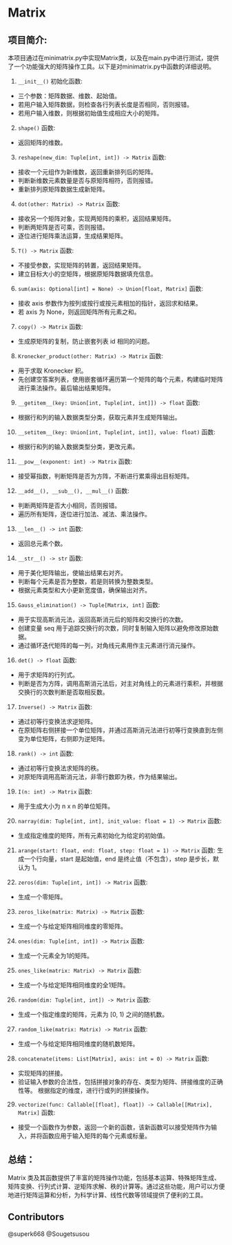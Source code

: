 # Matrix
## 项目简介:
本项目通过在minimatrix.py中实现Matrix类，以及在main.py中进行测试，提供了一个功能强大的矩阵操作工具。以下是对minimatrix.py中函数的详细说明。
1. `__init__()` 初始化函数:
- 三个参数：矩阵数据、维数、起始值。
- 若用户输入矩阵数据，则检查各行列表长度是否相同，否则报错。
- 若用户输入维数，则根据初始值生成相应大小的矩阵。

2. `shape()` 函数:
- 返回矩阵的维数。

3. `reshape(new_dim: Tuple[int, int]) -> Matrix` 函数:
- 接收一个元组作为新维数，返回重新排列后的矩阵。
- 判断新维数元素数量是否与原矩阵相符，否则报错。
- 重新排列原矩阵数据生成新矩阵。

4. `dot(other: Matrix) -> Matrix` 函数:
- 接收另一个矩阵对象，实现两矩阵的乘积，返回结果矩阵。
- 判断两矩阵是否可乘，否则报错。
- 逐位进行矩阵乘法运算，生成结果矩阵。

5. `T() -> Matrix` 函数:
- 不接受参数，实现矩阵的转置，返回结果矩阵。
- 建立目标大小的空矩阵，根据原矩阵数据填充信息。

6. `sum(axis: Optional[int] = None) -> Union[float, Matrix]` 函数:
- 接收 axis 参数作为按列或按行或按元素相加的指针，返回求和结果。
- 若 axis 为 None，则返回矩阵所有元素之和。

7. `copy() -> Matrix` 函数:
- 生成原矩阵的复制，防止嵌套列表 id 相同的问题。

8. `Kronecker_product(other: Matrix) -> Matrix` 函数:
- 用于求取 Kronecker 积。
- 先创建空答案列表，使用嵌套循环遍历第一个矩阵的每个元素，构建临时矩阵进行乘法操作。最后输出结果矩阵。

9. `__getitem__(key: Union[int, Tuple[int, int]]) -> float` 函数:
- 根据行和列的输入数据类型分类，获取元素并生成矩阵输出。

10. `__setitem__(key: Union[int, Tuple[int, int]], value: float)` 函数:
- 根据行和列的输入数据类型分类，更改元素。

11. `__pow__(exponent: int) -> Matrix` 函数:
- 接受幂指数，判断矩阵是否为方阵，不断进行累乘得出目标矩阵。

12. `__add__(), __sub__(), __mul__()` 函数:
- 判断两矩阵是否大小相同，否则报错。
- 遍历所有矩阵，逐位进行加法、减法、乘法操作。

13. `__len__() -> int` 函数:
- 返回总元素个数。

14. `__str__() -> str` 函数:
- 用于美化矩阵输出，使输出结果右对齐。
- 判断每个元素是否为整数，若是则转换为整数类型。
- 根据元素类型和大小更新宽度值，确保输出对齐。

15. `Gauss_elimination() -> Tuple[Matrix, int]` 函数:
- 用于实现高斯消元法，返回高斯消元后的矩阵和交换行的次数。
- 创建变量 seq 用于追踪交换行的次数，同时复制输入矩阵以避免修改原始数据。
- 通过循环迭代矩阵的每一列，对角线元素用作主元素进行消元操作。

16. `det() -> float` 函数:
- 用于求矩阵的行列式。
- 判断是否为方阵，调用高斯消元法后，对主对角线上的元素进行乘积，并根据交换行的次数判断是否取相反数。

17. `Inverse() -> Matrix` 函数:
- 通过初等行变换法求逆矩阵。
- 在原矩阵右侧拼接一个单位矩阵，并通过高斯消元法进行初等行变换直到左侧变为单位矩阵，右侧即为逆矩阵。

18. `rank() -> int` 函数:
- 通过初等行变换法求矩阵的秩。
- 对原矩阵调用高斯消元法，非零行数即为秩，作为结果输出。

19. `I(n: int) -> Matrix` 函数:
- 用于生成大小为 n x n 的单位矩阵。

20. `narray(dim: Tuple[int, int], init_value: float = 1) -> Matrix` 函数:
- 生成指定维度的矩阵，所有元素初始化为给定的初始值。

21. `arange(start: float, end: float, step: float = 1) -> Matrix` 函数:
生成一个行向量，start 是起始值，end 是终止值（不包含），step 是步长，默认为 1。

22. `zeros(dim: Tuple[int, int]) -> Matrix` 函数:
- 生成一个零矩阵。

23. `zeros_like(matrix: Matrix) -> Matrix` 函数:
- 生成一个与给定矩阵相同维度的零矩阵。

24. `ones(dim: Tuple[int, int]) -> Matrix` 函数:
- 生成一个元素全为1的矩阵。

25. `ones_like(matrix: Matrix) -> Matrix` 函数:
- 生成一个与给定矩阵相同维度的全1矩阵。

26. `random(dim: Tuple[int, int]) -> Matrix` 函数:
- 生成一个指定维度的矩阵，元素为 [0, 1) 之间的随机数。

27. `random_like(matrix: Matrix) -> Matrix` 函数:
- 生成一个与给定矩阵相同维度的随机数矩阵。

28. `concatenate(items: List[Matrix], axis: int = 0) -> Matrix` 函数:
- 实现矩阵的拼接。
- 验证输入参数的合法性，包括拼接对象的存在、类型为矩阵、拼接维度的正确性等。
根据指定的维度，进行行或列的拼接操作。

29. `vectorize(func: Callable[[float], float]) -> Callable[[Matrix], Matrix]` 函数:
- 接受一个函数作为参数，返回一个新的函数，该新函数可以接受矩阵作为输入，并将函数应用于输入矩阵的每个元素或标量。

## 总结：
Matrix 类及其函数提供了丰富的矩阵操作功能，包括基本运算、特殊矩阵生成、矩阵变换、行列式计算、逆矩阵求解、秩的计算等。通过这些功能，用户可以方便地进行矩阵运算和分析，为科学计算、线性代数等领域提供了便利的工具。

## Contributors
@superk668
@Sougetsusou
